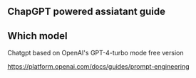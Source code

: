 ## ChapGPT powered assiatant guide

## Which model
Chatgpt based on OpenAI's GPT-4-turbo mode
free version


https://platform.openai.com/docs/guides/prompt-engineering
